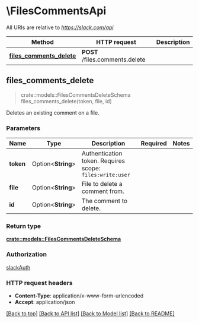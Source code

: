 # \FilesCommentsApi

All URIs are relative to *https://slack.com/api*

Method | HTTP request | Description
------------- | ------------- | -------------
[**files_comments_delete**](FilesCommentsApi.md#files_comments_delete) | **POST** /files.comments.delete | 



## files_comments_delete

> crate::models::FilesCommentsDeleteSchema files_comments_delete(token, file, id)


Deletes an existing comment on a file.

### Parameters


Name | Type | Description  | Required | Notes
------------- | ------------- | ------------- | ------------- | -------------
**token** | Option<**String**> | Authentication token. Requires scope: `files:write:user` |  |
**file** | Option<**String**> | File to delete a comment from. |  |
**id** | Option<**String**> | The comment to delete. |  |

### Return type

[**crate::models::FilesCommentsDeleteSchema**](files_comments_delete_schema.md)

### Authorization

[slackAuth](../README.md#slackAuth)

### HTTP request headers

- **Content-Type**: application/x-www-form-urlencoded
- **Accept**: application/json

[[Back to top]](#) [[Back to API list]](../README.md#documentation-for-api-endpoints) [[Back to Model list]](../README.md#documentation-for-models) [[Back to README]](../README.md)

